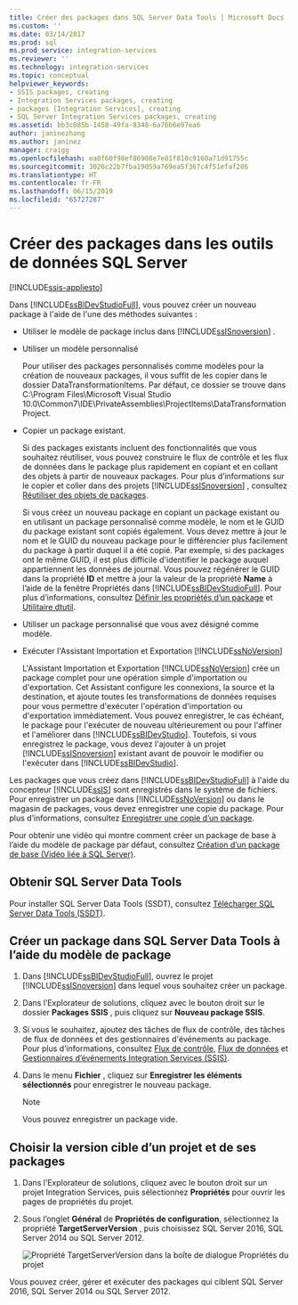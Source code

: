 ```yaml
---
title: Créer des packages dans SQL Server Data Tools | Microsoft Docs
ms.custom: ''
ms.date: 03/14/2017
ms.prod: sql
ms.prod_service: integration-services
ms.reviewer: ''
ms.technology: integration-services
ms.topic: conceptual
helpviewer_keywords:
- SSIS packages, creating
- Integration Services packages, creating
- packages [Integration Services], creating
- SQL Server Integration Services packages, creating
ms.assetid: bb3c085b-1458-49fa-8348-6a76b6e97ea6
author: janinezhang
ms.author: janinez
manager: craigg
ms.openlocfilehash: ea0f60f98ef86908e7e81f810c9160a71d91755c
ms.sourcegitcommit: 3026c22b7fba19059a769ea5f367c4f51efaf286
ms.translationtype: HT
ms.contentlocale: fr-FR
ms.lasthandoff: 06/15/2019
ms.locfileid: "65727287"
---
```

# <a name="create-packages-in-sql-server-data-tools"></a>Créer des packages dans les outils de données SQL Server

[!INCLUDE[ssis-appliesto](../includes/ssis-appliesto-ssvrpluslinux-asdb-asdw-xxx.md)]


  Dans [!INCLUDE[ssBIDevStudioFull](../includes/ssbidevstudiofull-md.md)], vous pouvez créer un nouveau package à l'aide de l'une des méthodes suivantes :  
  
-   Utiliser le modèle de package inclus dans [!INCLUDE[ssISnoversion](../includes/ssisnoversion-md.md)] .  
  
-   Utiliser un modèle personnalisé  
  
     Pour utiliser des packages personnalisés comme modèles pour la création de nouveaux packages, il vous suffit de les copier dans le dossier DataTransformationItems. Par défaut, ce dossier se trouve dans C:\Program Files\Microsoft Visual Studio 10.0\Common7\IDE\PrivateAssemblies\ProjectItems\DataTransformationProject.  
  
-   Copier un package existant.  
  
     Si des packages existants incluent des fonctionnalités que vous souhaitez réutiliser, vous pouvez construire le flux de contrôle et les flux de données dans le package plus rapidement en copiant et en collant des objets à partir de nouveaux packages. Pour plus d’informations sur le copier et coller dans des projets [!INCLUDE[ssISnoversion](../includes/ssisnoversion-md.md)] , consultez [Réutiliser des objets de packages](../integration-services/reuse-of-package-objects.md).  
  
     Si vous créez un nouveau package en copiant un package existant ou en utilisant un package personnalisé comme modèle, le nom et le GUID du package existant sont copiés également. Vous devez mettre à jour le nom et le GUID du nouveau package pour le différencier plus facilement du package à partir duquel il a été copié. Par exemple, si des packages ont le même GUID, il est plus difficile d'identifier le package auquel appartiennent les données de journal. Vous pouvez régénérer le GUID dans la propriété **ID** et mettre à jour la valeur de la propriété **Name** à l’aide de la fenêtre Propriétés dans [!INCLUDE[ssBIDevStudioFull](../includes/ssbidevstudiofull-md.md)]. Pour plus d’informations, consultez [Définir les propriétés d’un package](../integration-services/set-package-properties.md) et [Utilitaire dtutil](../integration-services/dtutil-utility.md).  
  
-   Utiliser un package personnalisé que vous avez désigné comme modèle.  
  
-   Exécuter l'Assistant Importation et Exportation [!INCLUDE[ssNoVersion](../includes/ssnoversion-md.md)]  
  
     L'Assistant Importation et Exportation [!INCLUDE[ssNoVersion](../includes/ssnoversion-md.md)] crée un package complet pour une opération simple d'importation ou d'exportation. Cet Assistant configure les connexions, la source et la destination, et ajoute toutes les transformations de données requises pour vous permettre d'exécuter l'opération d'importation ou d'exportation immédiatement. Vous pouvez enregistrer, le cas échéant, le package pour l'exécuter de nouveau ultérieurement ou pour l'affiner et l'améliorer dans [!INCLUDE[ssBIDevStudio](../includes/ssbidevstudio-md.md)]. Toutefois, si vous enregistrez le package, vous devez l'ajouter à un projet [!INCLUDE[ssISnoversion](../includes/ssisnoversion-md.md)] existant avant de pouvoir le modifier ou l'exécuter dans [!INCLUDE[ssBIDevStudio](../includes/ssbidevstudio-md.md)].  
  
 Les packages que vous créez dans [!INCLUDE[ssBIDevStudioFull](../includes/ssbidevstudiofull-md.md)] à l'aide du concepteur [!INCLUDE[ssIS](../includes/ssis-md.md)] sont enregistrés dans le système de fichiers. Pour enregistrer un package dans [!INCLUDE[ssNoVersion](../includes/ssnoversion-md.md)] ou dans le magasin de packages, vous devez enregistrer une copie du package. Pour plus d’informations, consultez [Enregistrer une copie d’un package](https://msdn.microsoft.com/library/21482a20-e420-4452-b7eb-8f9fa1929f31).  

 Pour obtenir une vidéo qui montre comment créer un package de base à l’aide du modèle de package par défaut, consultez [Création d’un package de base (Vidéo liée à SQL Server)](https://go.microsoft.com/fwlink/?LinkId=131023).  

## <a name="get-sql-server-data-tools"></a>Obtenir SQL Server Data Tools
Pour installer SQL Server Data Tools (SSDT), consultez [Télécharger SQL Server Data Tools (SSDT)](../ssdt/download-sql-server-data-tools-ssdt.md).

## <a name="create-a-package-in-sql-server-data-tools-using-the-package-template"></a>Créer un package dans SQL Server Data Tools à l’aide du modèle de package  
  
1.  Dans [!INCLUDE[ssBIDevStudioFull](../includes/ssbidevstudiofull-md.md)], ouvrez le projet [!INCLUDE[ssISnoversion](../includes/ssisnoversion-md.md)] dans lequel vous souhaitez créer un package.  
  
2.  Dans l’Explorateur de solutions, cliquez avec le bouton droit sur le dossier **Packages SSIS** , puis cliquez sur **Nouveau package SSIS**.  
  
3.  Si vous le souhaitez, ajoutez des tâches de flux de contrôle, des tâches de flux de données et des gestionnaires d'événements au package. Pour plus d’informations, consultez [Flux de contrôle](../integration-services/control-flow/control-flow.md), [Flux de données](../integration-services/data-flow/data-flow.md) et [Gestionnaires d’événements Integration Services &#40;SSIS&#41;](../integration-services/integration-services-ssis-event-handlers.md).  
  
4.  Dans le menu **Fichier** , cliquez sur **Enregistrer les éléments sélectionnés** pour enregistrer le nouveau package.  
  
    > [!NOTE]  
    >  Vous pouvez enregistrer un package vide.  
  
## <a name="choose-the-target-version-of-a-project-and-its-packages"></a>Choisir la version cible d’un projet et de ses packages  
  
1.  Dans l’Explorateur de solutions, cliquez avec le bouton droit sur un projet Integration Services, puis sélectionnez **Propriétés** pour ouvrir les pages de propriétés du projet.  
  
2.  Sous l’onglet **Général** de **Propriétés de configuration**, sélectionnez la propriété **TargetServerVersion** , puis choisissez SQL Server 2016, SQL Server 2014 ou SQL Server 2012.  
  
     ![Propriété TargetServerVersion dans la boîte de dialogue Propriétés du projet](../integration-services/media/targetserverversion2.png "Propriété TargetServerVersion dans la boîte de dialogue Propriétés du projet")  
  
 Vous pouvez créer, gérer et exécuter des packages qui ciblent SQL Server 2016, SQL Server 2014 ou SQL Server 2012.  
  
  
